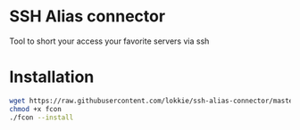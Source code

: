 # SSH Alias connector
Tool to short your access your favorite servers via ssh


# Installation
```bash
wget https://raw.githubusercontent.com/lokkie/ssh-alias-connector/master/fcon
chmod +x fcon
./fcon --install
```
